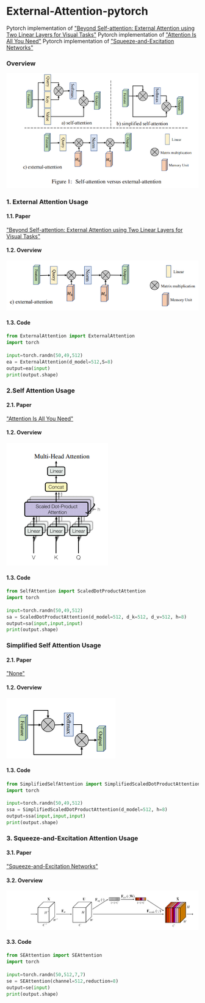 # External-Attention-pytorch

Pytorch implementation of ["Beyond Self-attention: External Attention using Two Linear Layers for Visual Tasks"](https://arxiv.org/abs/2105.02358)
Pytorch implementation of ["Attention Is All You Need"](https://arxiv.org/pdf/1706.03762.pdf)
Pytorch implementation of ["Squeeze-and-Excitation Networks"](https://arxiv.org/abs/1709.01507)



### Overview

![](./img/ExternalAttention.png)



### 1. External Attention Usage
#### 1.1. Paper
["Beyond Self-attention: External Attention using Two Linear Layers for Visual Tasks"](https://arxiv.org/abs/2105.02358)

#### 1.2. Overview
![](./img/External_Attention.png)

#### 1.3. Code
```python
from ExternalAttention import ExternalAttention
import torch

input=torch.randn(50,49,512)
ea = ExternalAttention(d_model=512,S=8)
output=ea(input)
print(output.shape)
```



### 2.Self Attention Usage
#### 2.1. Paper
["Attention Is All You Need"](https://arxiv.org/pdf/1706.03762.pdf)

#### 1.2. Overview
![](./img/SA.png)

#### 1.3. Code
```python
from SelfAttention import ScaledDotProductAttention
import torch

input=torch.randn(50,49,512)
sa = ScaledDotProductAttention(d_model=512, d_k=512, d_v=512, h=8)
output=sa(input,input,input)
print(output.shape)
```


### Simplified Self Attention Usage
#### 2.1. Paper
["None"]()

#### 1.2. Overview
![](./img/SSA.png)

#### 1.3. Code
```python
from SimplifiedSelfAttention import SimplifiedScaledDotProductAttention
import torch

input=torch.randn(50,49,512)
ssa = SimplifiedScaledDotProductAttention(d_model=512, h=8)
output=ssa(input,input,input)
print(output.shape)

```



### 3. Squeeze-and-Excitation Attention Usage
#### 3.1. Paper
["Squeeze-and-Excitation Networks"](https://arxiv.org/abs/1709.01507)

#### 3.2. Overview
![](./img/SE.png)

#### 3.3. Code
```python
from SEAttention import SEAttention
import torch

input=torch.randn(50,512,7,7)
se = SEAttention(channel=512,reduction=8)
output=se(input)
print(output.shape)

```